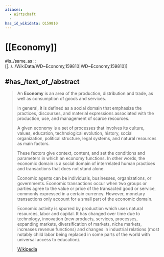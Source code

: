 ```yaml
---
aliases:
  - Wirtschaft
  - 
has_id_wikidata: Q159810
---
```


# [[Economy]] 

#is_/same_as :: [[../../WikiData/WD~Economy,159810|WD~Economy,159810]] 

## #has_/text_of_/abstract 

> An **Economy** is an area of the production, distribution and trade, 
> as well as consumption of goods and services. 
> 
> In general, it is defined as a social domain that emphasize the practices, discourses, 
> and material expressions associated with the production, use, 
> and management of scarce resources. 
> 
> A given economy is a set of processes that involves its culture, values, education, 
> technological evolution, history, social organization, political structure, legal systems, 
> and natural resources as main factors. 
> 
> These factors give context, content, and set the conditions 
> and parameters in which an economy functions. 
> In other words, the economic domain is a social 
> domain of interrelated human practices and transactions that does not stand alone.
>
> Economic agents can be individuals, businesses, organizations, or governments. 
> Economic transactions occur when two groups or parties 
> agree to the value or price of the transacted good or service, 
> commonly expressed in a certain currency. 
> However, monetary transactions only account for a small part of the economic domain.
>
> Economic activity is spurred by production which uses natural resources, labor and capital. It has changed over time due to technology, innovation (new products, services, processes, expanding markets, diversification of markets, niche markets, increases revenue functions) and changes in industrial relations (most notably child labor being replaced in some parts of the world with universal access to education).
>
> [Wikipedia](https://en.wikipedia.org/wiki/Economy)

